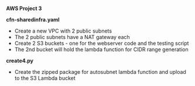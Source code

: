**AWS Project 3**

**cfn-sharedinfra.yaml**
* Create a new VPC with 2 public subnets
* The 2 public subnets have a NAT gateway each
* Create 2 S3 buckets - one for the webserver code and the testing script
* The 2nd bucket will hold the lambda function for CIDR range generation

**create4.py**
* Create the zipped package for autosubnet lambda function and upload to the S3 Lambda bucket
